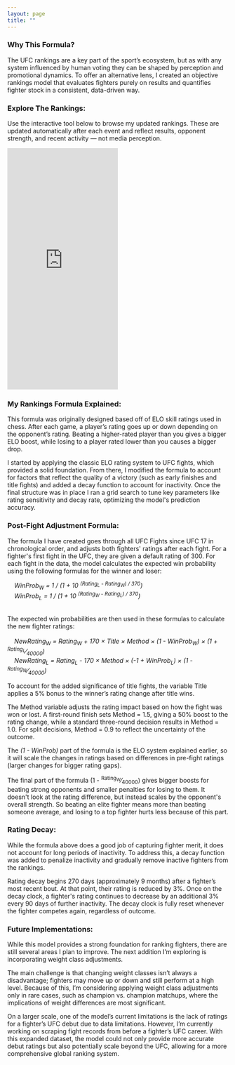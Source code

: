 ```yaml
---
layout: page
title: ""
---
```


### Why This Formula?

The UFC rankings are a key part of the sport’s ecosystem, but as with any system influenced by human voting they can be shaped by perception and promotional dynamics. To offer an alternative lens, I created an objective rankings model that evaluates fighters purely on results and quantifies fighter stock in a consistent, data-driven way.

### Explore The Rankings:
Use the interactive tool below to browse my updated rankings. These are updated automatically after each event and reflect results, opponent strength, and recent activity — not media perception.

<iframe 
  src="https://ryanoconnell.shinyapps.io/rankings/"
  width="50%" 
  height="550" 
  style="border:none;">
</iframe>


### My Rankings Formula Explained:

This formula was originally designed based off of ELO skill ratings used in chess. After each game, a player’s rating goes up or down depending on the opponent’s rating. Beating a higher-rated player than you gives a bigger ELO boost, while losing to a player rated lower than you causes a bigger drop. 

I started by applying the classic ELO rating system to UFC fights, which provided a solid foundation. From there, I modified the formula to account for factors that reflect the quality of a victory (such as early finishes and title fights) and added a decay function to account for inactivity. Once the final structure was in place I ran a grid search to tune key parameters like rating sensitivity and decay rate, optimizing the model's prediction accuracy.

### Post-Fight Adjustment Formula:
The formula I have created goes through all UFC Fights since UFC 17 in chronological order, and adjusts both fighters' ratings after each fight. For a fighter's first fight in the UFC, they are given a default rating of 300. For each fight in the data, the model calculates the expected win probability using the following formulas for the winner and loser: &nbsp;<br>

&nbsp;&nbsp;&nbsp;&nbsp;*WinProb<sub>W</sub> = 1 / (1 + 10 <sup>(Rating<sub>L</sub> - Rating<sub>W</sub>) / 370</sup>)* &nbsp;<br>
&nbsp;&nbsp;&nbsp;&nbsp;*WinProb<sub>L</sub> = 1 / (1 + 10 <sup>(Rating<sub>W</sub> - Rating<sub>L</sub>) / 370</sup>)* &nbsp;<br>
&nbsp;<br>

The expected win probabilities are then used in these formulas to calculate the new fighter ratings: &nbsp;<br>
&nbsp;<br>
&nbsp;&nbsp;&nbsp;&nbsp;*NewRating<sub>W</sub> = Rating<sub>W</sub> + 170 × Title × Method × (1 - WinProb<sub>W</sub>) × (1 + <sup>Rating<sub>L</sub></sup>&frasl;<sub>40000</sub>)* &nbsp;<br>
&nbsp;&nbsp;&nbsp;&nbsp;*NewRating<sub>L</sub> = Rating<sub>L</sub> - 170 × Method × (-1 + WinProb<sub>L</sub>) × (1 - <sup>Rating<sub>W</sub></sup>&frasl;<sub>40000</sub>)* &nbsp;<br>


To account for the added significance of title fights, the variable Title applies a 5% bonus to the winner’s rating change after title wins.

The Method variable adjusts the rating impact based on how the fight was won or lost. A first-round finish sets Method = 1.5, giving a 50% boost to the rating change, while a standard three-round decision results in Method = 1.0. For split decisions, Method = 0.9 to reflect the uncertainty of the outcome.

The *(1 - WinProb)* part of the formula is the ELO system explained earlier, so it will scale the changes in ratings based on differences in pre-fight ratings (larger changes for bigger rating gaps).

The final part of the formula (1 - <sup>Rating<sub>W</sub></sup>&frasl;<sub>40000</sub>) gives bigger boosts for beating strong opponents and smaller penalties for losing to them. It doesn't look at the rating difference, but instead scales by the opponent's overall strength. So beating an elite fighter means more than beating someone average, and losing to a top fighter hurts less because of this part.

### Rating Decay:
While the formula above does a good job of capturing fighter merit, it does not account for long periods of inactivity. To address this, a decay function was added to penalize inactivity and gradually remove inactive fighters from the rankings.

Rating decay begins 270 days (approximately 9 months) after a fighter’s most recent bout. At that point, their rating is reduced by 3%. Once on the decay clock, a fighter's rating continues to decrease by an additional 3% every 90 days of further inactivity. The decay clock is fully reset whenever the fighter competes again, regardless of outcome.

### Future Implementations:

While this model provides a strong foundation for ranking fighters, there are still several areas I plan to improve. The next addition I’m exploring is incorporating weight class adjustments.

The main challenge is that changing weight classes isn’t always a disadvantage; fighters may move up or down and still perform at a high level. Because of this, I’m considering applying weight class adjustments only in rare cases, such as champion vs. champion matchups, where the implications of weight differences are most significant.

On a larger scale, one of the model’s current limitations is the lack of ratings for a fighter’s UFC debut due to data limitations. However, I’m currently working on scraping fight records from before a fighter’s UFC career. With this expanded dataset, the model could not only provide more accurate debut ratings but also potentially scale beyond the UFC, allowing for a more comprehensive global ranking system.



